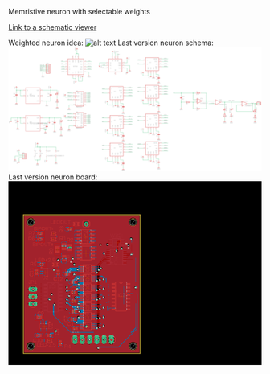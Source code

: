 Memristive neuron with selectable weights

[Link to a schematic viewer](https://www.altium.com/viewer/)

Weighted neuron idea:
![alt text](neuron_board_idea.png "Basic idea")
Last version neuron schema: 
![alt text](neuron_schema.png "schema")
Last version neuron board: 
![alt text](neuron_board.png "board")